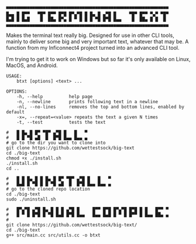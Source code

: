 ```
▀▀▀▀▀▀▀▀▀▀▀▀▀▀▀▀▀▀▀▀▀▀▀▀▀▀▀▀▀▀▀▀▀▀▀▀▀▀▀▀▀▀▀▀▀▀▀▀▀▀▀▀▀▀▀▀▀▀▀▀▀▀
█▄▄ █ █▀▀   ▀█▀ █▀▀ █▀█ █▀▄▀█ █ █▄ █ ▄▀█ █     ▀█▀ █▀▀ ▀▄▀ ▀█▀
█▄█ █ █▄█    █  ██▄ █▀▄ █ ▀ █ █ █ ▀█ █▀█ █▄▄    █  ██▄ █ █  █ 
▄▄▄▄▄▄▄▄▄▄▄▄▄▄▄▄▄▄▄▄▄▄▄▄▄▄▄▄▄▄▄▄▄▄▄▄▄▄▄▄▄▄▄▄▄▄▄▄▄▄▄▄▄▄▄▄▄▄▄▄▄▄
```

Makes the terminal text really big. Designed for use in other CLI tools, mainly to deliver some big and very important text, whatever that may be. A function from my Inficonnect4 project turned into an advanced CLI tool.

I'm trying to get it to work on Windows but so far it's only available on Linux, MacOS, and Android.

```
USAGE: 
    btxt [options] <text> ...

OPTIONS:
    -h, --help          help page
    -n, --newline       prints following text in a newline
    -nl, --no-lines     removes the top and bottom lines, enabled by default
    -x=, --repeat=<value> repeats the text a given N times
    -t, --test          tests the text
```




```
#   █ █▄ █ █▀ ▀█▀ ▄▀█ █   █   ▀
#   █ █ ▀█ ▄█  █  █▀█ █▄▄ █▄▄ ▄
# go to the dir you want to clone into
git clone https://github.com/wettestsock/big-text
cd ./big-text
chmod +x ./install.sh
./install.sh
cd ..
```

```
#   █ █ █▄ █ █ █▄ █ █▀ ▀█▀ ▄▀█ █   █   ▀
#   █▄█ █ ▀█ █ █ ▀█ ▄█  █  █▀█ █▄▄ █▄▄ ▄
# go to the cloned repo location
cd ./big-text
sudo ./uninstall.sh
```

```
#   █▀▄▀█ ▄▀█ █▄ █ █ █ ▄▀█ █     █▀▀ █▀█ █▀▄▀█ █▀█ █ █   █▀▀ ▀
#   █ ▀ █ █▀█ █ ▀█ █▄█ █▀█ █▄▄   █▄▄ █▄█ █ ▀ █ █▀▀ █ █▄▄ ██▄ ▄
#
git clone https://github.com/wettestsock/big-text/
cd ./big-text
g++ src/main.cc src/utils.cc -o btxt
```


